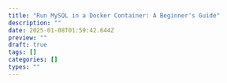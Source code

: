 ```yaml
---
title: "Run MySQL in a Docker Container: A Beginner's Guide"
description: ""
date: 2025-01-08T01:59:42.644Z
preview: ""
draft: true
tags: []
categories: []
types: ""
---
```

